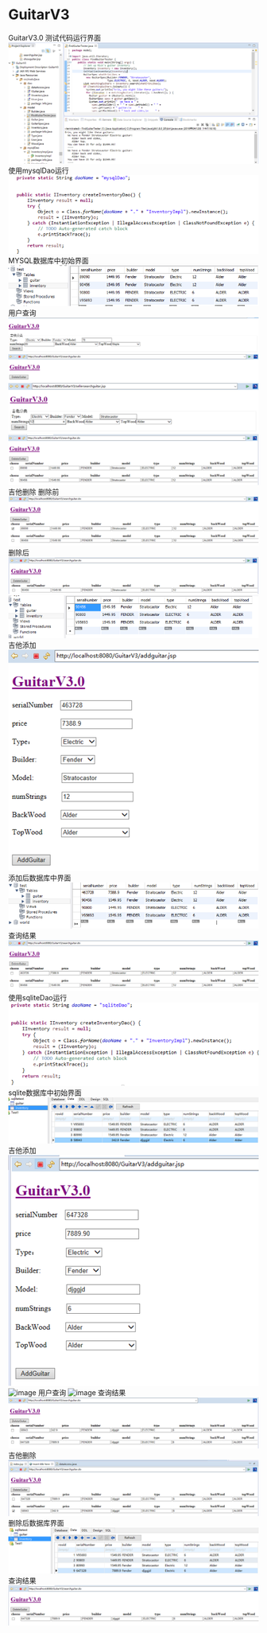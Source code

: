 # GuitarV3
GuitarV3.0
测试代码运行界面
![image](https://github.com/sahunter/GuitarV3/blob/master/img/test.PNG)
使用mysqlDao运行
![image](https://github.com/sahunter/GuitarV3/blob/master/img/6-1.PNG)
MYSQL数据库中初始界面
![image](https://github.com/sahunter/GuitarV3/blob/master/img/mysqlDAO3.PNG)
用户查询
![image](https://github.com/sahunter/GuitarV3/blob/master/img/mysqlDAO1.PNG)
![image](https://github.com/sahunter/GuitarV3/blob/master/img/mysqlDAO2.PNG)
![image](https://github.com/sahunter/GuitarV3/blob/master/img/mysqlDAO6.PNG)
![image](https://github.com/sahunter/GuitarV3/blob/master/img/6-2.PNG)
吉他删除
删除前
![image](https://github.com/sahunter/GuitarV3/blob/master/img/mysqlDAO8.PNG)
删除后
![image](https://github.com/sahunter/GuitarV3/blob/master/img/mysqlDAO7.PNG)
![image](https://github.com/sahunter/GuitarV3/blob/master/img/mysqlDAO9.PNG)
吉他添加
![image](https://github.com/sahunter/GuitarV3/blob/master/img/mysqlDAO10.PNG)
添加后数据库中界面
![image](https://github.com/sahunter/GuitarV3/blob/master/img/mysqlDAO11.PNG)
 查询结果
 ![image](https://github.com/sahunter/GuitarV3/blob/master/img/mysqlDAO12.PNG)
使用sqliteDao运行
![image](https://github.com/sahunter/GuitarV3/blob/master/img/sqliteDAO1.PNG)
sqlite数据库中初始界面
![image](https://github.com/sahunter/GuitarV3/blob/master/img/sqliteDAO2.PNG)
吉他添加
![image](https://github.com/sahunter/GuitarV3/blob/master/img/sqliteDAO3.PNG)
![image](https://github.com/sahunter/GuitarV3/blob/master/img/sqliteDAO4.PNG)
用户查询
![image](https://github.com/sahunter/GuitarV3/blob/master/img/sqliteDAO5.PNG)
查询结果
![image](https://github.com/sahunter/GuitarV3/blob/master/img/sqliteDAO6.PNG)
吉他删除
![image](https://github.com/sahunter/GuitarV3/blob/master/img/sqliteDAO7.PNG)
删除后数据库界面
![image](https://github.com/sahunter/GuitarV3/blob/master/img/sqliteDAO8.PNG)
查询结果
![image](https://github.com/sahunter/GuitarV3/blob/master/img/sqiteDAO9.PNG)
